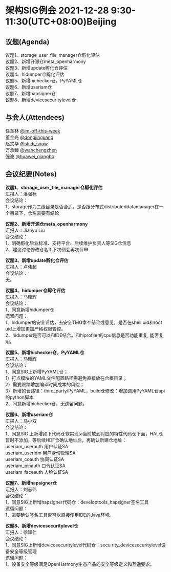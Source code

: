# 架构SIG例会 2021-12-28 9:30-11:30(UTC+08:00)Beijing

## 议题(Agenda)

议题1、storage_user_file_manager仓孵化评估  
议题2、新增开源仓meta_openharmony  
议题3、新增update孵化仓评估  
议题4、hidumper仓孵化评估  
议题5、新增hichecker仓，PyYAML仓  
议题6、新增useriam仓  
议题7、新增hapsigner仓  
议题8、新增devicesecuritylevel仓  

## 与会人(Attendees)

任革林 [@im-off-this-week](https://gitee.com/im-off-this-week)  
董金光 [@dongjinguang](https://gitee.com/dongjinguang)  
赵文华 [@shidi_snow](https://gitee.com/shidi_snow)  
万承臻 [@wanchengzhen](https://gitee.com/wanchengzhen)  
强波   [@huawei_qiangbo](https://gitee.com/huawei_qiangbo)  

## 会议纪要(Notes)

**议题1、storage_user_file_manager仓孵化评估**  
汇报人：潘强标  
会议结论：  
1、storage作为二级目录是否合适，是否跟分布式distributeddatamanager在一个目录下，仓名需要有结论  

**议题2、新增开源仓meta_openharmony**  
汇报人：Jianyu Liu  
会议结论：  
1、明确孵化毕业标准、支持平台、后续维护负责人等SIG仓信息  
2、建议讨论修改仓名3.下次例会再次评审  

**议题3、新增update孵化仓评估**  
汇报人：卢伟超  
会议结论：  
无。  

**议题4、hidumper仓孵化评估**  
汇报人：马耀辉  
会议结论：  
1、同意新增hidumper仓  
遗留问题：  
1、hidumper的安全评估，去安全TMG拿个结论或意见，是否在shell uid和root uid上增加更加严格权限管控。  
2、hidumper是否可以和IDE结合。和hiprofiler的cpu信息是否功能重复, 能否复用。  

**议题5、新增hichecker仓，PyYAML仓**  
汇报人：马耀辉  
会议结论：  
1、同意SIG上新增PyYAML仓；  
1）打点模块的YAML文件配置路径需避免直接放在仓根目录；  
2）需要跟踪增加编译时间成本的风险；  
3）新增的仓路径：third_party/PyYAML，build仓修改：增加调用PyYAML仓api的python脚本  
2、同意新增hichecker仓，无遗留问题。  

**议题6、新增useriam仓**  
汇报人：马小双  
会议结论：  
1、同意SIG 上新增如下代码仓软实现ta当前放到对应的特性代码仓下面，HAL仓暂时不添加，等后续HDF仓确认地址后，再确认新建仓地址：  
useriam_userauth  用户认证SA  
useriam_useridm  用户身份管理SA  
useriam_coauth  协同认证SA  
useriam_pinauth  口令认证SA  
useriam_faceauth  人脸认证SA  

**议题7、新增hapsigner仓**  
汇报人：刘志伟  
会议结论：  
1、同意SIG上新增hapsigner代码仓：developtools_hapsigner签名工具  
遗留问题：  
1、需要确认签名工具否可以直接使用IDE的Java环境。  

**议题8、新增devicesecuritylevel仓**  
汇报人：徐知仁  
会议结论：  
1、同意SIG上新增devicesecuritylevel代码仓：secu rity_devicesecuritylevel设备安全等级管理  
遗留问题：  
1、设备安全等级满足OpenHarmony生态产品的安全等级定义和互通要求。  
